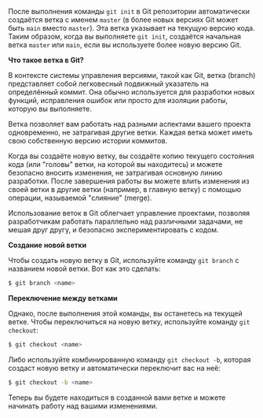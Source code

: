 После выполнения команды `git init` в Git репозитории автоматически создаётся ветка с именем `master` (в более новых версиях Git может быть `main` вместо `master`). Эта ветка указывает на текущую версию кода. Таким образом, когда вы выполняете `git init`, создаётся начальная ветка `master` или `main`, если вы используете более новую версию Git.

**Что такое ветка в Git?**

В контексте системы управления версиями, такой как Git, ветка (branch) представляет собой легковесный подвижный указатель на определённый коммит. Она обычно используется для разработки новых функций, исправления ошибок или просто для изоляции работы, которую вы выполняете.

Ветка позволяет вам работать над разными аспектами вашего проекта одновременно, не затрагивая другие ветки. Каждая ветка может иметь свою собственную версию истории коммитов.

Когда вы создаёте новую ветку, вы создаёте копию текущего состояния кода (или "головы" ветки, на которой вы находитесь) и можете безопасно вносить изменения, не затрагивая основную линию разработки. После завершения работы вы можете влить изменения из своей ветки в другие ветки (например, в главную ветку) с помощью операции, называемой "слияние" (merge).

Использование веток в Git облегчает управление проектами, позволяя разработчикам работать параллельно над различными задачами, не мешая друг другу, и безопасно экспериментировать с кодом.

**Создание новой ветки**

Чтобы создать новую ветку в Git, используйте команду `git branch` с названием новой ветки. Вот как это сделать:

```bash
$ git branch <name>
```


**Переключение между ветками**

Однако, после выполнения этой команды, вы останетесь на текущей ветке. Чтобы переключиться на новую ветку, используйте команду `git checkout`:

```bash
$ git checkout <name>
```

Либо используйте комбинированную команду `git checkout -b`, которая создаст новую ветку и автоматически переключит вас на неё:

```bash
$ git checkout -b <name>
```

Теперь вы будете находиться в созданной вами ветке и можете начинать работу над вашими изменениями.